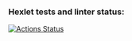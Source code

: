 ### Hexlet tests and linter status:
[![Actions Status](https://github.com/PavelZ94/algorithms-project-69/actions/workflows/hexlet-check.yml/badge.svg)](https://github.com/PavelZ94/algorithms-project-69/actions)